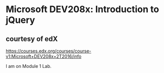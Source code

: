 # Microsoft DEV208x: Introduction to jQuery
## courtesy of edX
https://courses.edx.org/courses/course-v1:Microsoft+DEV208x+2T2016/info

I am on Module 1 Lab.
